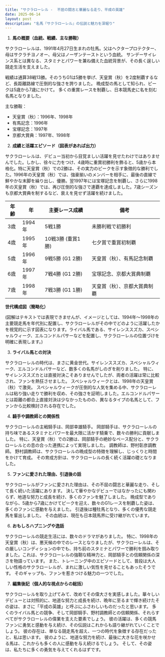 ```yaml
---
title: "サクラローレル -  不屈の闘志と華麗なる走り、平成の英雄"
date: 2025-06-14
layout: post
description: "名馬『サクラローレル』の伝説と魅力を深堀り"
---
```


1. **馬の概要（血統、戦績、主な勝鞍）**

サクラローレルは、1991年4月27日生まれの牡馬。父はヘクタープロテクター、母はサクラチヨノオー、母父はノーザンテーストという血統。  サンデーサイレンス系とは異なる、スタミナとパワーを兼ね備えた血統背景が、その長く逞しい競走生活を支えました。

戦績は通算38戦13勝。そのうちG1は5勝を挙げ、天皇賞（秋）を2度制覇するなど、長距離路線で圧倒的な強さを誇りました。  晩成型の馬として知られ、ピークは5歳から7歳にかけて。  多くの重賞レースを制覇し、日本競馬史に名を刻む名馬となりました。

主な勝鞍：

* 天皇賞（秋）：1996年、1998年
* 有馬記念：1996年
* 宝塚記念：1997年
* 京都大賞典：1997年、1998年


2. **成績と活躍エピソード（図表があれば出力）**

サクラローレルは、デビュー当初から目覚ましい活躍を見せたわけではありませんでした。しかし、徐々に力をつけ、4歳時に重賞初勝利を飾ると、5歳から本格化。特に天皇賞（秋）での2勝は、その実力のピークを示す象徴的な勝利でした。1996年の天皇賞（秋）では、強豪揃いのメンバーを相手に、最後の直線で鮮やかな末脚を繰り出し、優勝。翌1997年には宝塚記念を制覇し、さらに1998年の天皇賞（秋）では、再び圧倒的な強さで連覇を達成しました。7歳シーズンも京都大賞典を制するなど、衰えを見せず活躍を続けました。

| 年齢 | 年 | 主要レース成績 | 備考 |
|---|---|---|---|
| 3歳 | 1994年 | 5戦1勝 | 未勝利戦で初勝利 |
| 4歳 | 1995年 | 10戦3勝 (重賞1勝) |  七夕賞で重賞初制覇 |
| 5歳 | 1996年 | 9戦5勝 (G1 2勝) | 天皇賞（秋）、有馬記念制覇 |
| 6歳 | 1997年 | 7戦4勝 (G1 2勝) | 宝塚記念、京都大賞典制覇 |
| 7歳 | 1998年 | 7戦3勝 (G1 1勝) | 天皇賞（秋）、京都大賞典制覇 |


**世代構成図（簡略化）**

(図解はテキストでは表現できませんが、イメージとしては、1994年～1998年の主要競走馬を年代別に配置し、サクラローレルがその中でどのように活躍したかを視覚的に示す図表になります。ライバル馬である、サイレンススズカ、スペシャルウィーク、エルコンドルパサーなどを配置し、サクラローレルの位置づけを明確に表現します。)


3. **ライバル馬との対決**

サクラローレルの時代は、まさに黄金世代。サイレンススズカ、スペシャルウィーク、エルコンドルパサーなど、数多くの名馬がしのぎを削りました。  特に、サイレンススズカとは直接対決こそありませんでしたが、両者の活躍は常に比較され、ファンを熱狂させました。  スペシャルウィークとは、1998年の天皇賞（秋）で激突。  スペシャルウィークが圧倒的な人気を集める中、サクラローレルは粘り強い走りで勝利を収め、その強さを証明しました。エルコンドルパサーとは距離の都合上直接対決は少なかったものの、異なるタイプの名馬として、ファンから比較検討される存在でした。


4. **騎手や調教師との関係性**

サクラローレルの主戦騎手は、岡部幸雄騎手。  岡部騎手は、サクラローレルの持ち味であるスタミナとパワーを最大限に活かす騎乗で、数々の勝利に貢献しました。  特に、天皇賞（秋）での2勝は、岡部騎手の絶妙なペース配分と、サクラローレルとの息の合った連携によって実現しました。  調教師は、野村彰彦調教師。  野村調教師は、サクラローレルの晩成型の特徴を理解し、じっくりと時間をかけて育成。  その育成方針は、サクラローレルの長く続く活躍の礎となりました。


5. **ファンに愛された理由、引退後の話**

サクラローレルがファンに愛された理由は、その不屈の闘志と華麗な走り、そして長く続いた活躍にあります。  決して華やかなデビューではなかったにも関わらず、地道な努力と成長を続け、多くのファンを魅了しました。  晩成型でありながら、5歳から7歳にかけてピークを迎え、数々のG1レースを制覇した姿は、多くのファンに感動を与えました。  引退後は種牡馬となり、多くの優秀な競走馬を輩出しました。  その血統は、現在も日本競馬界に受け継がれています。


6. **おもしろハプニングや逸話**

サクラローレルの競走生活には、数々のドラマがありました。  特に、1998年の天皇賞（秋）は、悪天候の中でのレースとなりましたが、サクラローレルは、その厳しいコンディションの中でも、持ち前のスタミナとパワーで勝利を掴み取りました。これは、サクラローレルの強靭な精神力と、岡部騎手との信頼関係の深さを物語っています。  また、トレーニング中のエピソードとして、普段は大人しい性格のサクラローレルが、まれに激しい気性を見せることもあったそうです。  そのギャップも、ファンを惹きつける魅力の一つでした。


7. **編集後記（個人的な視点からの総括）**

サクラローレルを取り上げてみて、改めてその偉大さを実感しました。華々しいデビューとは対照的に、地道な努力と成長を続け、晩年に至るまで輝き続けたその姿は、まさに「平成の英雄」と呼ぶにふさわしいものだったと思います。  多くのライバル馬との競争、そして岡部騎手、野村調教師との信頼関係、それらすべてがサクラローレルの偉業を支えた要素でしょう。  彼の活躍は、多くの競馬ファンに勇気と感動を与え続け、その伝説はこれからも語り継がれていくことでしょう。  彼の存在は、単なる競走馬を超え、一つの時代を象徴する存在だったと、私は思います。  彼のように、地道な努力を続け、最後に大きな花を咲かせる馬は、これからも多くの人に感動を与え続けるでしょう。  そして、その姿は、私たちに多くの勇気を与えてくれるはずです。
